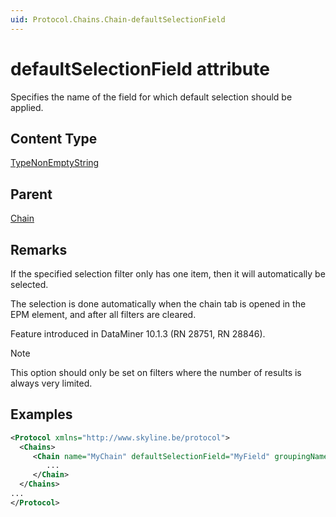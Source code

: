 ```yaml
---
uid: Protocol.Chains.Chain-defaultSelectionField
---
```


# defaultSelectionField attribute

Specifies the name of the field for which default selection should be applied.

## Content Type

[TypeNonEmptyString](xref:Protocol-TypeNonEmptyString)

## Parent

[Chain](xref:Protocol.Chains.Chain)

## Remarks

If the specified selection filter only has one item, then it will automatically be selected.

The selection is done automatically when the chain tab is opened in the EPM element, and after all filters are cleared.

Feature introduced in DataMiner 10.1.3 (RN 28751, RN 28846).

> [!NOTE]
> This option should only be set on filters where the number of results is always very limited.

## Examples

```xml
<Protocol xmlns="http://www.skyline.be/protocol">
  <Chains>
     <Chain name="MyChain" defaultSelectionField="MyField" groupingName="MyChainGroup">
        ...
     </Chain>
  </Chains>
...
</Protocol>
```
